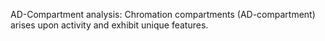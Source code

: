 AD-Compartment analysis:
Chromation compartments (AD-compartment) arises upon activity and exhibit unique features. 
